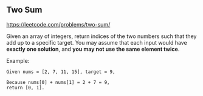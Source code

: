 ## Two Sum
https://leetcode.com/problems/two-sum/


Given an array of integers, return indices of the two numbers such that they add up to a specific target.
You may assume that each input would have **exactly one solution**, and **you may not use the same element twice**.

Example:

```
Given nums = [2, 7, 11, 15], target = 9,

Because nums[0] + nums[1] = 2 + 7 = 9,
return [0, 1].
```

